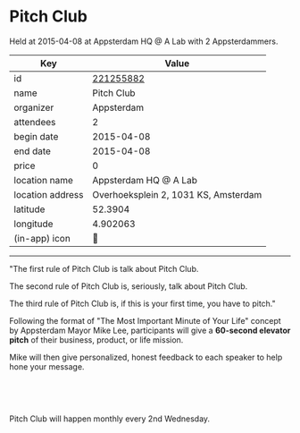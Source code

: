 # Pitch Club
Held at 2015-04-08 at Appsterdam HQ @ A Lab with 2 Appsterdammers.
        
|Key|Value
|---|---|
|id|[221255882](https://www.meetup.com/appsterdam/events/221255882/)|
|name|Pitch Club|
|organizer|Appsterdam|
|attendees|2|
|begin date|2015-04-08|
|end date|2015-04-08|
|price|0|
|location name|Appsterdam HQ @ A Lab|
|location address|Overhoeksplein 2, 1031 KS, Amsterdam|
|latitude|52.3904|
|longitude|4.902063|
|(in-app) icon|🎤|

---

"The first rule of Pitch Club is talk about Pitch Club.

The second rule of Pitch Club is, seriously, talk about Pitch Club.

The third rule of Pitch Club is, if this is your first time, you have to pitch."

Following the format of "The Most Important Minute of Your Life" concept by Appsterdam Mayor Mike Lee, participants will give a **60-second elevator pitch** of their business, product, or life mission.

Mike will then give personalized, honest feedback to each speaker to help hone your message.

 

 

Pitch Club will happen monthly every 2nd Wednesday.


